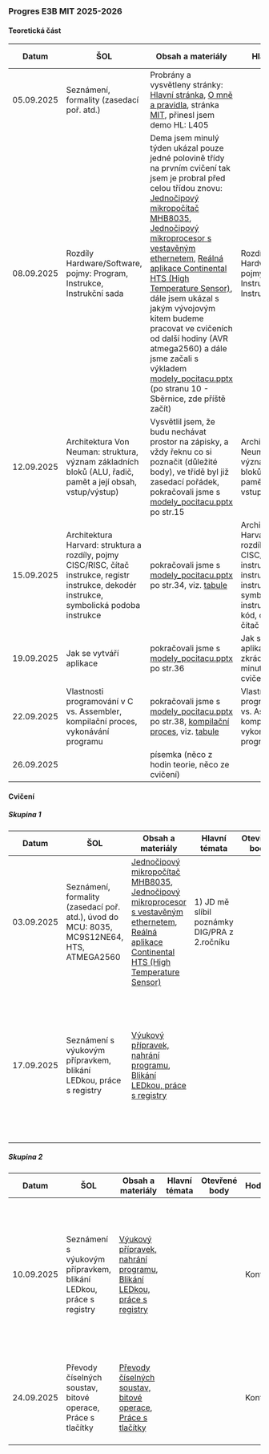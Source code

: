 ### Progres E3B MIT 2025-2026

#### Teoretická část

| Datum      | ŠOL                                                          | Obsah a materiály                                            | Hlavní témata                                                | Otevřené body                        | Hodnocení | Poznámka |
| ---------- | ------------------------------------------------------------ | ------------------------------------------------------------ | ------------------------------------------------------------ | ------------------------------------ | --------- | -------- |
| 05.09.2025 | Seznámení, formality (zasedací poř. atd.)                    | Probrány a vysvětleny stránky: [Hlavní stránka](../../README.md), [O mně a pravidla](../../o-mne/readme.md), stránka [MIT](../../predmety/mit/readme.md), přinesl jsem demo HL: L405 |                                                              |                                      |           |          |
| 08.09.2025 | Rozdíly Hardware/Software, pojmy: Program, Instrukce, Instrukční sada | Dema jsem minulý týden ukázal pouze jedné polovině třídy na prvním cvičení tak jsem je probral před celou třídou znovu: [Jednočipový mikropočítač MHB8035](../../predmety/mit/dema/mhb-8035/readme.md), [Jednočipový mikroprocesor s vestavěným ethernetem](../../predmety/mit/dema/mc9s12ne64/readme.md), [Reálná aplikace Continental HTS (High Temperature Sensor)](../../predmety/mit/dema/hts/readme.md), dále jsem ukázal s jakým vývojovým kitem budeme pracovat ve cvičeních od další hodiny (AVR atmega2560) a dále jsme začali s výkladem [modely_pocitacu.pptx](../../predmety/mit/materialy/modely_pocitacu.pptx) (po stranu 10 - Sběrnice, zde příště začít) | Rozdíly Hardware/Software, pojmy: Program, Instrukce, Instrukční sada | Není k dispozici zasedací pořádek    |           |          |
| 12.09.2025 | Architektura Von Neuman: struktura, význam základních bloků (ALU, řadič, pamět a její obsah, vstup/výstup) | Vysvětlil jsem, že budu nechávat prostor na zápisky, a vždy řeknu co si poznačit (důležité body), ve třídě byl již zasedací pořádek, pokračovali jsme s [modely_pocitacu.pptx](../../predmety/mit/materialy/modely_pocitacu.pptx) po str.15 | Architektura Von Neuman: struktura, význam základních bloků (ALU, řadič, pamět a její obsah, vstup/výstup) |                                      |           |          |
| 15.09.2025 | Architektura Harvard: struktura a rozdíly, pojmy CISC/RISC, čítač instrukce, registr instrukce, dekodér instrukce, symbolická podoba instrukce | pokračovali jsme s [modely_pocitacu.pptx](../../predmety/mit/materialy/modely_pocitacu.pptx) po str.34, viz. [tabule](materialy/e3b-mit_2025-2026/tabule-001.jpg) | Architektura Harvard: struktura a rozdíly, pojmy CISC/RISC, čítač instrukce, registr instrukce, dekodér instrukce, symbolická podoba instrukce, operační kód, operandy, čítač programu PC |                                      |           |          |
| 19.09.2025 | Jak se vytváří aplikace                                      | pokračovali jsme s [modely_pocitacu.pptx](../../predmety/mit/materialy/modely_pocitacu.pptx) po str.36 | Jak se vytváří aplikace (hodina zkrácena na cca 15 minut - požární cvičení) |                                      |           |          |
| 22.09.2025 | Vlastnosti programování v C vs. Assembler, kompilační proces, vykonávání programu | pokračovali jsme s [modely_pocitacu.pptx](../../predmety/mit/materialy/modely_pocitacu.pptx) po str.38, [kompilační proces](https://claude.ai/public/artifacts/ed94087b-711c-44ae-bee7-20d4c7500787), viz. [tabule](materialy/e3b-mit_2025-2026/tabule-002.jpg) | Vlastnosti programování v C vs. Assembler, kompilační proces, vykonávání programu | je třeba se vrátit k poslednímu bodu |           |          |
| 26.09.2025 |                                                              | písemka (něco z hodin teorie, něco ze cvičení)               |                                                              |                                      | písemka   |          |

#### Cvičení

##### Skupina 1

| Datum      | ŠOL                                                          | Obsah a materiály                                            | Hlavní témata                                | Otevřené body | Hodnocení | Poznámka                                                     |
| ---------- | ------------------------------------------------------------ | ------------------------------------------------------------ | -------------------------------------------- | ------------- | --------- | ------------------------------------------------------------ |
| 03.09.2025 | Seznámení, formality (zasedací poř. atd.), úvod do MCU: 8035, MC9S12NE64, HTS, ATMEGA2560 | [Jednočipový mikropočítač MHB8035](../../predmety/mit/dema/mhb-8035/readme.md), [Jednočipový mikroprocesor s vestavěným ethernetem](../../predmety/mit/dema/mc9s12ne64/readme.md), [Reálná aplikace Continental HTS (High Temperature Sensor)](../../predmety/mit/dema/hts/readme.md) | 1) JD mě slíbil poznámky DIG/PRA z 2.ročníku |               |           | 1) Bylo zmíněno, že je třeba zopakovat C jazyk.              |
| 17.09.2025 | Seznámení s výukovým přípravkem, blikání LEDkou, práce s registry | [Výukový přípravek, nahrání programu](https://tomaschovanec.github.io/MIT/01_Uvod.html), [Blikání LEDkou, práce s registry](https://tomaschovanec.github.io/MIT/02_Blikani_LED.html) |                                              |               | Kontrola  | Úloha dokončena, příště vysvětlit: xmega bootloader, ukázat použití klasického debuggeru, vysvětlit základy buildu, zopakovat základy C? |

##### Skupina 2

| Datum      | ŠOL                                                          | Obsah a materiály                                            | Hlavní témata | Otevřené body | Hodnocení | Poznámka                                                     |
| ---------- | ------------------------------------------------------------ | ------------------------------------------------------------ | ------------- | ------------- | --------- | ------------------------------------------------------------ |
| 10.09.2025 | Seznámení s výukovým přípravkem, blikání LEDkou, práce s registry | [Výukový přípravek, nahrání programu](https://tomaschovanec.github.io/MIT/01_Uvod.html), [Blikání LEDkou, práce s registry](https://tomaschovanec.github.io/MIT/02_Blikani_LED.html) |               |               | Kontrola  | Úloha dokončena, příště vysvětlit: xmega bootloader, ukázat použití klasického debuggeru, vysvětlit základy buildu, zopakovat základy C? |
| 24.09.2025 | Převody číselných soustav, bitové operace, Práce s tlačítky  | [Převody číselných soustav, bitové operace](https://tomaschovanec.github.io/MIT/03_Bitove_operace.html), [Práce s tlačítky](https://tomaschovanec.github.io/MIT/04_Tlacitka_podminky.html) |               |               | Kontrola  | Příště si vysvětlit řádek po řádku. JP plus chybějící dokončit úlohu s tlačítky. |